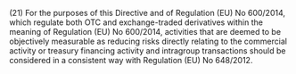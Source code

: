 (21) For the purposes of this Directive and of Regulation (EU) No 600/2014, which regulate both OTC and exchange-traded derivatives within the meaning of Regulation (EU) No 600/2014, activities that are deemed to be objectively measurable as reducing risks directly relating to the commercial activity or treasury financing activity and intragroup transactions should be considered in a consistent way with Regulation (EU) No 648/2012.